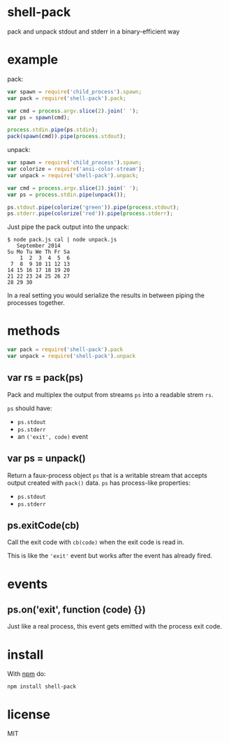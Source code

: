 # shell-pack

pack and unpack stdout and stderr in a binary-efficient way

# example

pack:

``` js
var spawn = require('child_process').spawn;
var pack = require('shell-pack').pack;

var cmd = process.argv.slice(2).join(' ');
var ps = spawn(cmd);

process.stdin.pipe(ps.stdin);
pack(spawn(cmd)).pipe(process.stdout);
```

unpack:

``` js
var spawn = require('child_process').spawn;
var colorize = require('ansi-color-stream');
var unpack = require('shell-pack').unpack;

var cmd = process.argv.slice(2).join(' ');
var ps = process.stdin.pipe(unpack());

ps.stdout.pipe(colorize('green')).pipe(process.stdout);
ps.stderr.pipe(colorize('red')).pipe(process.stderr);
```

Just pipe the pack output into the unpack:

```
$ node pack.js cal | node unpack.js
   September 2014     
Su Mo Tu We Th Fr Sa  
    1  2  3  4  5  6  
 7  8  9 10 11 12 13  
14 15 16 17 18 19 20  
21 22 23 24 25 26 27  
28 29 30           
```

In a real setting you would serialize the results in between piping the
processes together.

# methods

``` js
var pack = require('shell-pack').pack
var unpack = require('shell-pack').unpack
```

## var rs = pack(ps)

Pack and multiplex the output from streams `ps` into a readable strem `rs`.

`ps` should have:

* `ps.stdout`
* `ps.stderr`
* an `('exit', code)` event

## var ps = unpack()

Return a faux-process object `ps` that is a writable stream that accepts output
created with `pack()` data. `ps` has process-like properties:

* `ps.stdout`
* `ps.stderr`

## ps.exitCode(cb)

Call the exit code with `cb(code)` when the exit code is read in.

This is like the `'exit'` event but works after the event has already fired.

# events

## ps.on('exit', function (code) {})

Just like a real process, this event gets emitted with the process exit code.

# install

With [npm](https://npmjs.org) do:

```
npm install shell-pack
```

# license

MIT
